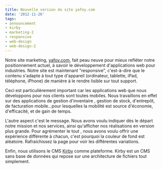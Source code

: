 ```yaml
---
title: Nouvelle version du site yafoy.com
date: '2012-11-26'
tags:
- announcement
- kirby
- marketing-2
- responsive
- web-design
- web-design-2
---
```


Notre site marketing, 
[yafoy.com](http://yafoy.com), fait peau neuve pour mieux refléter notre positionnement actuel, à savoir le développement d'applications web pour industries. Notre site est maintenant "responsive", c'est-à-dire que le contenu s'adapte à tout type d'appareil (ordinateur, tablette, iPad, téléphone, iPhone) de manière à le rendre lisible sur tout support.

Ceci est particulièrement important car les applications web que nous développons pour nos clients sont toutes mobiles. Nous travaillons en effet sur des applications de gestion d'inventaire , gestion de stock, d'entrepôt, de facturation mobile...pour lesquelles la mobilité est source d'économie, d'efficacité, et de gain de temps.

L'autre aspect c'est le message. Nous avons voulu indiquer dès le départ notre mission et nos services, ainsi qu'afficher nos réalisations en version plus grande. Pour agrémenter le tout , nous avons voulu offrir une expérience différente à chacun, c'est pourquoi la couleur de fond est aléatoire. Rafraichissez la page pour voir les différentes variations.

Enfin, nous utilisons le CMS 
[Kirby](http://http://getkirby.com) comme plateforme. Kirby est un CMS sans base de données qui repose sur une architecture de fichiers tout simplement.
